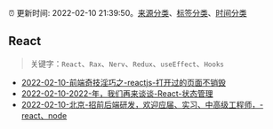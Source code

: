 :alarm_clock: 更新时间: 2022-02-10 21:39:50。[来源分类](../README.md)、[标签分类](../TAGS.md)、[时间分类](../TIMELINE.md)

## React


> 关键字：`React`、`Rax`、`Nerv`、`Redux`、`useEffect`、`Hooks`



- [2022-02-10-前端奇技淫巧之-reactjs-打开过的页面不销毁](https://www.v2ex.com/t/833077) 
- [2022-02-10-2022-年，我们再来谈谈-React-状态管理](https://www.v2ex.com/t/833046) 
- [2022-02-10-北京-招前后端研发，欢迎应届、实习、中高级工程师，-react、node](https://www.v2ex.com/t/833044) 